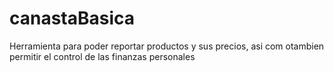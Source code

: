 # canastaBasica
Herramienta para poder reportar productos y sus precios, asi com otambien permitir el control de las finanzas personales
